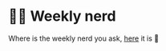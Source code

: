 # 👩‍💻 Weekly nerd
Where is the weekly nerd you ask, [here](https://nlvo.github.io/weekly-nerd-1920/) it is 🚀
